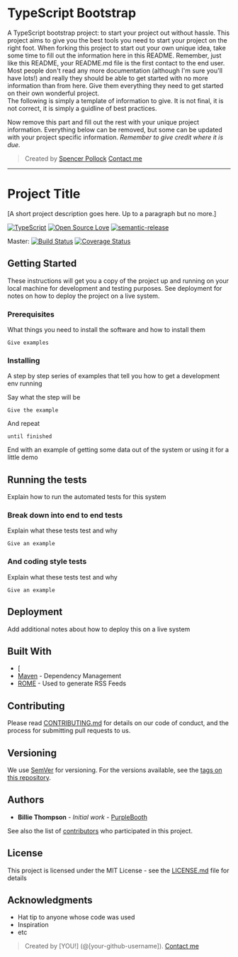 # TypeScript Bootstrap

A TypeScript bootstrap project: to start your project out without hassle. This project aims to give you the best tools you need to start your project on the right foot. When forking this project to start out your own unique idea, take some time to fill out the information here in this README. Remember, just like this README, your README.md file is the first contact to the end user. Most people don't read any more documentation (although I'm sure you'll have lots!) and really they should be able to get started with no more information than from here. Give them everything they need to get started on their own wonderful project.  
The following is simply a template of information to give. It is not final, it is not correct, it is simply a guidline of best practices.

Now remove this part and fill out the rest with your unique project information. Everything below can be removed, but some can be updated with your project specific information.
*Remember to give credit where it is due.*

> Created by [Spencer Pollock](@srepollock)
> [Contact me](http://spollock.ca)

---

# Project Title

[A short project description goes here. Up to a paragraph but no more.]

[![TypeScript](https://badges.frapsoft.com/typescript/version/typescript-next.svg?v=101)](https://github.com/ellerbrock/typescript-badges/)
[![Open Source Love](https://badges.frapsoft.com/os/v2/open-source.svg?v=103)](https://github.com/ellerbrock/open-source-badges/)
[![semantic-release](https://img.shields.io/badge/%20%20%F0%9F%93%A6%F0%9F%9A%80-semantic--release-e10079.svg)](https://github.com/semantic-release/semantic-release)

Master: [![Build Status](https://travis-ci.org/srepollock/ts-bootstrap.svg?branch=master)](https://travis-ci.org/srepollock/ts-bootstrap) [![Coverage Status](https://coveralls.io/repos/github/srepollock/ts-lib-tutorial/badge.svg?branch=master)](https://coveralls.io/github/srepollock/ts-lib-tutorial?branch=master)

## Getting Started

These instructions will get you a copy of the project up and running on your local machine for development and testing purposes. See deployment for notes on how to deploy the project on a live system.

### Prerequisites

What things you need to install the software and how to install them

```
Give examples
```

### Installing

A step by step series of examples that tell you how to get a development env running

Say what the step will be

```
Give the example
```

And repeat

```
until finished
```

End with an example of getting some data out of the system or using it for a little demo

## Running the tests

Explain how to run the automated tests for this system

### Break down into end to end tests

Explain what these tests test and why

```
Give an example
```

### And coding style tests

Explain what these tests test and why

```
Give an example
```

## Deployment

Add additional notes about how to deploy this on a live system

## Built With

* [
* [Maven](https://maven.apache.org/) - Dependency Management
* [ROME](https://rometools.github.io/rome/) - Used to generate RSS Feeds

## Contributing

Please read [CONTRIBUTING.md](https://gist.github.com/PurpleBooth/b24679402957c63ec426) for details on our code of conduct, and the process for submitting pull requests to us.

## Versioning

We use [SemVer](http://semver.org/) for versioning. For the versions available, see the [tags on this repository](https://github.com/your/project/tags). 

## Authors

* **Billie Thompson** - *Initial work* - [PurpleBooth](https://github.com/PurpleBooth)

See also the list of [contributors](https://github.com/your/project/contributors) who participated in this project.

## License

This project is licensed under the MIT License - see the [LICENSE.md](LICENSE.md) file for details

## Acknowledgments

* Hat tip to anyone whose code was used
* Inspiration
* etc


> Created by [YOU!] (@[your-github-username]). 
> [Contact me](someone@example.com)
